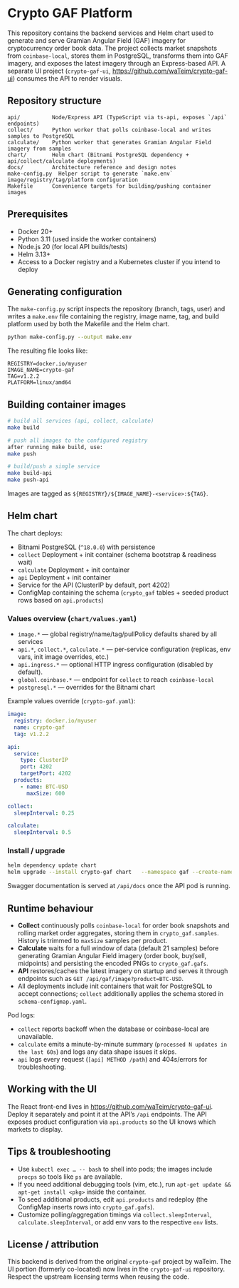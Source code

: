 # Crypto GAF Platform

This repository contains the backend services and Helm chart used to generate and serve Gramian Angular Field (GAF) imagery for cryptocurrency order book data. The project collects market snapshots from `coinbase-local`, stores them in PostgreSQL, transforms them into GAF imagery, and exposes the latest imagery through an Express-based API. A separate UI project (`crypto-gaf-ui`, https://github.com/waTeim/crypto-gaf-ui) consumes the API to render visuals.

## Repository structure

```
api/          Node/Express API (TypeScript via ts-api, exposes `/api` endpoints)
collect/      Python worker that polls coinbase-local and writes samples to PostgreSQL
calculate/    Python worker that generates Gramian Angular Field imagery from samples
chart/        Helm chart (Bitnami PostgreSQL dependency + api/collect/calculate deployments)
docs/         Architecture reference and design notes
make-config.py  Helper script to generate `make.env` image/registry/tag/platform configuration
Makefile      Convenience targets for building/pushing container images
```

## Prerequisites

- Docker 20+
- Python 3.11 (used inside the worker containers)
- Node.js 20 (for local API builds/tests)
- Helm 3.13+
- Access to a Docker registry and a Kubernetes cluster if you intend to deploy

## Generating configuration

The `make-config.py` script inspects the repository (branch, tags, user) and writes a `make.env` file containing the registry, image name, tag, and build platform used by both the Makefile and the Helm chart.

```bash
python make-config.py --output make.env
```

The resulting file looks like:

```
REGISTRY=docker.io/myuser
IMAGE_NAME=crypto-gaf
TAG=v1.2.2
PLATFORM=linux/amd64
```

## Building container images

```bash
# build all services (api, collect, calculate)
make build

# push all images to the configured registry
after running make build, use:
make push

# build/push a single service
make build-api
make push-api
```

Images are tagged as `${REGISTRY}/${IMAGE_NAME}-<service>:${TAG}`.

## Helm chart

The chart deploys:

- Bitnami PostgreSQL (`^18.0.0`) with persistence
- `collect` Deployment + init container (schema bootstrap & readiness wait)
- `calculate` Deployment + init container
- `api` Deployment + init container
- Service for the API (ClusterIP by default, port 4202)
- ConfigMap containing the schema (`crypto_gaf` tables + seeded product rows based on `api.products`)

### Values overview (`chart/values.yaml`)

- `image.*` — global registry/name/tag/pullPolicy defaults shared by all services
- `api.*`, `collect.*`, `calculate.*` — per-service configuration (replicas, env vars, init image overrides, etc.)
- `api.ingress.*` — optional HTTP ingress configuration (disabled by default).
- `global.coinbase.*` — endpoint for `collect` to reach `coinbase-local`
- `postgresql.*` — overrides for the Bitnami chart

Example values override (`crypto-gaf.yaml`):

```yaml
image:
  registry: docker.io/myuser
  name: crypto-gaf
  tag: v1.2.2

api:
  service:
    type: ClusterIP
    port: 4202
    targetPort: 4202
  products:
    - name: BTC-USD
      maxSize: 600

collect:
  sleepInterval: 0.25

calculate:
  sleepInterval: 0.5
```

### Install / upgrade

```bash
helm dependency update chart
helm upgrade --install crypto-gaf chart   --namespace gaf --create-namespace   --values crypto-gaf.yaml   --set image.registry=$(grep REGISTRY make.env | cut -d= -f2)   --set image.name=$(grep IMAGE_NAME make.env | cut -d= -f2)   --set image.tag=$(grep TAG make.env | cut -d= -f2)
```

Swagger documentation is served at `/api/docs` once the API pod is running.

## Runtime behaviour

- **Collect** continuously polls `coinbase-local` for order book snapshots and rolling market order aggregates, storing them in `crypto_gaf.samples`. History is trimmed to `maxSize` samples per product.
- **Calculate** waits for a full window of data (default 21 samples) before generating Gramian Angular Field imagery (order book, buy/sell, midpoints) and persisting the encoded PNGs to `crypto_gaf.gafs`.
- **API** restores/caches the latest imagery on startup and serves it through endpoints such as `GET /api/gaf/image?product=BTC-USD`.
- All deployments include init containers that wait for PostgreSQL to accept connections; `collect` additionally applies the schema stored in `schema-configmap.yaml`.

Pod logs:

- `collect` reports backoff when the database or coinbase-local are unavailable.
- `calculate` emits a minute-by-minute summary (`processed N updates in the last 60s`) and logs any data shape issues it skips.
- `api` logs every request (`[api] METHOD /path`) and 404s/errors for troubleshooting.

## Working with the UI

The React front-end lives in https://github.com/waTeim/crypto-gaf-ui. Deploy it separately and point it at the API’s `/api` endpoints. The API exposes product configuration via `api.products` so the UI knows which markets to display.

## Tips & troubleshooting

- Use `kubectl exec … -- bash` to shell into pods; the images include `procps` so tools like `ps` are available.
- If you need additional debugging tools (vim, etc.), run `apt-get update && apt-get install <pkg>` inside the container.
- To seed additional products, edit `api.products` and redeploy (the ConfigMap inserts rows into `crypto_gaf.gafs`).
- Customize polling/aggregation timings via `collect.sleepInterval`, `calculate.sleepInterval`, or add env vars to the respective `env` lists.

## License / attribution

This backend is derived from the original `crypto-gaf` project by waTeim. The UI portion (formerly co-located) now lives in the `crypto-gaf-ui` repository. Respect the upstream licensing terms when reusing the code.
